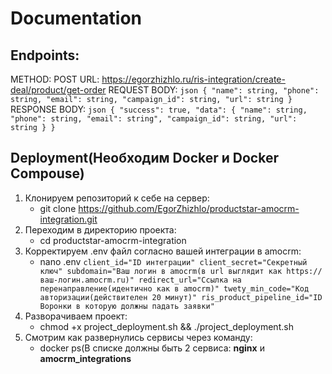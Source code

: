 # Documentation

## Endpoints:
  METHOD: POST 
  URL: https://egorzhizhlo.ru/ris-integration/create-deal/product/get-order
    REQUEST BODY:
    ```json
    {
      "name": string,
      "phone": string,
      "email": string,
      "campaign_id": string,
      "url": string
    }
    ```
    RESPONSE BODY:
    ```json
    {
      "success": true,
      "data": {
        "name": string,
        "phone": string,
        "email": string",
        "campaign_id": string,
        "url": string
      }
    }```

## Deployment(Необходим Docker и Docker Compouse)
  1. Клонируем репозиторий к себе на сервер:
     - git clone https://github.com/EgorZhizhlo/productstar-amocrm-integration.git
  2. Переходим в директорию проекта:
     - cd productstar-amocrm-integration
  3. Корректируем .env файл согласно вашей интеграции в amocrm:
     - nano .env
    ```
      client_id="ID интеграции"
      client_secret="Секретный ключ"
      subdomain="Ваш логин в amocrm(в url выглядит как https://ваш-логин.amocrm.ru)"
      redirect_url="Ссылка на перенаправление(идентично как в amocrm)"
      twety_min_code="Код авторизации(действителен 20 минут)"
      ris_product_pipeline_id="ID Воронки в которую должны падать заявки"
    ```
  4. Разворачиваем проект:
     - chmod +x project_deployment.sh && ./project_deployment.sh
  5. Смотрим как развернулись сервисы через команду:
     - docker ps(В списке должны быть 2 сервиса: **nginx** и **amocrm_integrations**

     
